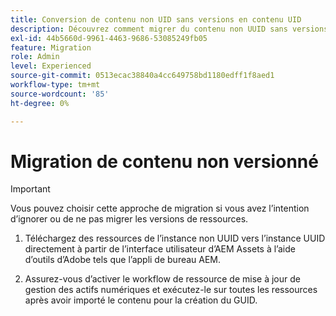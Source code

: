 ```yaml
---
title: Conversion de contenu non UID sans versions en contenu UID
description: Découvrez comment migrer du contenu non UUID sans versions.
exl-id: 44b5660d-9961-4463-9686-53085249fb05
feature: Migration
role: Admin
level: Experienced
source-git-commit: 0513ecac38840a4cc649758bd1180edff1f8aed1
workflow-type: tm+mt
source-wordcount: '85'
ht-degree: 0%

---
```


# Migration de contenu non versionné

>[!IMPORTANT]
>
> Vous pouvez choisir cette approche de migration si vous avez l’intention d’ignorer ou de ne pas migrer les versions de ressources.


1. Téléchargez des ressources de l’instance non UUID vers l’instance UUID directement à partir de l’interface utilisateur d’AEM Assets à l’aide d’outils d’Adobe tels que l’appli de bureau AEM.

1. Assurez-vous d’activer le workflow de ressource de mise à jour de gestion des actifs numériques et exécutez-le sur toutes les ressources après avoir importé le contenu pour la création du GUID.
